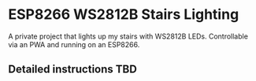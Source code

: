 # ESP8266 WS2812B Stairs Lighting
A private project that lights up my stairs with WS2812B LEDs. Controllable via an PWA and running on an ESP8266.

## Detailed instructions TBD
